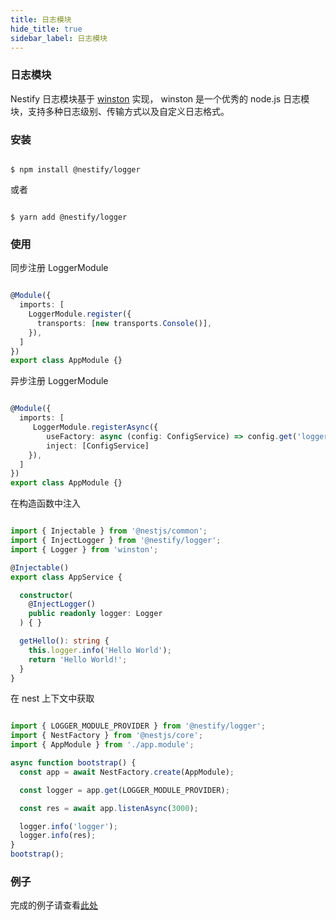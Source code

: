 ```yaml
---
title: 日志模块
hide_title: true
sidebar_label: 日志模块
---
```


### 日志模块

Nestify 日志模块基于 [winston](https://github.com/winstonjs/winston) 实现，
winston 是一个优秀的 node.js 日志模块，支持多种日志级别、传输方式以及自定义日志格式。

### 安装

``` shell

$ npm install @nestify/logger

```

或者

``` shell

$ yarn add @nestify/logger

```

### 使用

同步注册 LoggerModule

``` typescript

@Module({
  imports: [
    LoggerModule.register({
      transports: [new transports.Console()],
    }),
  ]
})
export class AppModule {}

```

异步注册 LoggerModule

``` typescript

@Module({
  imports: [
     LoggerModule.registerAsync({
        useFactory: async (config: ConfigService) => config.get('logger'),
        inject: [ConfigService]
    }),
  ]
})
export class AppModule {}

```

在构造函数中注入

``` typescript

import { Injectable } from '@nestjs/common';
import { InjectLogger } from '@nestify/logger';
import { Logger } from 'winston';

@Injectable()
export class AppService {

  constructor(
    @InjectLogger()
    public readonly logger: Logger
  ) { }

  getHello(): string {
    this.logger.info('Hello World');
    return 'Hello World!';
  }
}

```

在 nest 上下文中获取

``` typescript

import { LOGGER_MODULE_PROVIDER } from '@nestify/logger';
import { NestFactory } from '@nestjs/core';
import { AppModule } from './app.module';

async function bootstrap() {
  const app = await NestFactory.create(AppModule);

  const logger = app.get(LOGGER_MODULE_PROVIDER);

  const res = await app.listenAsync(3000);

  logger.info('logger');
  logger.info(res);
}
bootstrap();

```

### 例子

完成的例子请查看[此处](https://github.com/ZhiXiao-Lin/nestify/tree/master/examples/02-logger)
